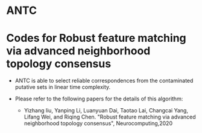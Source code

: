 # ANTC


# Codes for Robust feature matching via advanced neighborhood topology consensus

* ANTC is able to select reliable correspondences from the contaminated putative sets in linear time complexity.
    
* Please refer to the following papers for the details of this algorithm:
    * Yizhang liu, Yanping Li, Luanyuan Dai, Taotao Lai, Changcai Yang, Lifang Wei, and Riqing Chen. "Robust feature matching via advanced neighborhood topology consensus", Neurocomputing,2020

